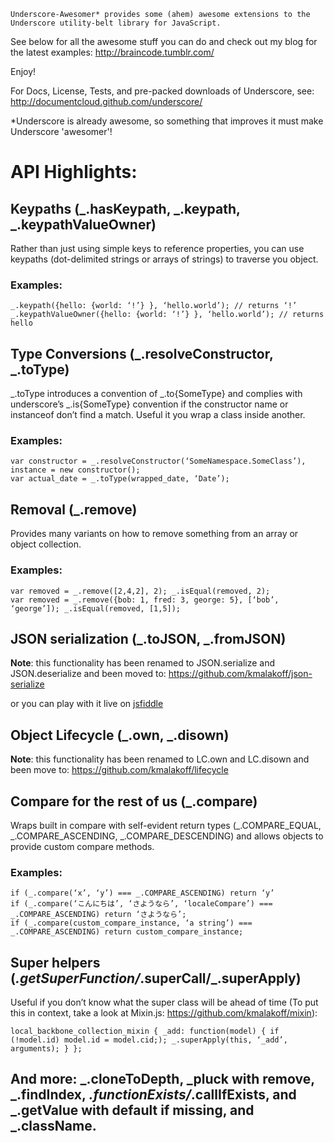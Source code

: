 ````
Underscore-Awesomer* provides some (ahem) awesome extensions to the Underscore utility-belt library for JavaScript.
````

See below for all the awesome stuff you can do and check out my blog for
the latest examples: http://braincode.tumblr.com/

Enjoy!


For Docs, License, Tests, and pre-packed downloads of Underscore, see: http://documentcloud.github.com/underscore/

*Underscore is already awesome, so something that improves it must make
Underscore 'awesomer'!


# API Highlights:

## Keypaths (_.hasKeypath, _.keypath, _.keypathValueOwner)
Rather than just using simple keys to reference properties, you can use keypaths (dot-delimited strings or arrays of strings) to traverse you object.

### Examples:

````
_.keypath({hello: {world: ‘!’} }, ‘hello.world’); // returns ‘!’
_.keypathValueOwner({hello: {world: ‘!’} }, ‘hello.world’); // returns hello
````

## Type Conversions (_.resolveConstructor, _.toType)
_.toType introduces a convention of _.to{SomeType} and complies with underscore’s _.is{SomeType} convention if the constructor name or instanceof don’t find a match. Useful it you wrap a class inside another.

### Examples:

````
var constructor = _.resolveConstructor(‘SomeNamespace.SomeClass’), instance = new constructor();
var actual_date = _.toType(wrapped_date, ‘Date’);
````

## Removal (_.remove)
Provides many variants on how to remove something from an array or object collection.

### Examples:

````
var removed = _.remove([2,4,2], 2); _.isEqual(removed, 2);
var removed = _.remove({bob: 1, fred: 3, george: 5}, [‘bob’, ‘george’]); _.isEqual(removed, [1,5]);
````

## JSON serialization (_.toJSON, _.fromJSON)

**Note**: this functionality has been renamed to JSON.serialize and JSON.deserialize and been moved to: https://github.com/kmalakoff/json-serialize

or you can play with it live on [jsfiddle][1]

[1]: http://jsfiddle.net/kmalakoff/VkNaa/

## Object Lifecycle (_.own, _.disown)

**Note**: this functionality has been renamed to LC.own and LC.disown and been move to: https://github.com/kmalakoff/lifecycle

## Compare for the rest of us (_.compare)
Wraps built in compare with self-evident return types (_.COMPARE_EQUAL, _.COMPARE_ASCENDING, _.COMPARE_DESCENDING) and allows objects to provide custom compare methods.

### Examples:

````
if (_.compare(‘x’, ‘y’) === _.COMPARE_ASCENDING) return ‘y’
if (_.compare(‘こんにちは’, ‘さようなら’, ‘localeCompare’) === _.COMPARE_ASCENDING) return ‘さようなら’;
if (_.compare(custom_compare_instance, ‘a string’) === _.COMPARE_ASCENDING) return custom_compare_instance;
````

## Super helpers (_.getSuperFunction/_.superCall/_.superApply)
Useful if you don’t know what the super class will be ahead of time (To put this in context, take a look at Mixin.js: https://github.com/kmalakoff/mixin):

````
local_backbone_collection_mixin { _add: function(model) { if (!model.id) model.id = model.cid;); _.superApply(this, ‘_add’, arguments); } };
````

## And more: _.cloneToDepth, _pluck with remove, _.findIndex, _.functionExists/_.callIfExists, and _.getValue with default if missing, and _.className.
